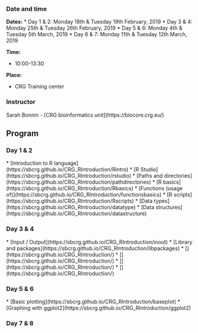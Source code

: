 <h3> Date and time </h3>
<b>Dates:</b>
* Day 1 & 2: Monday 18th & Tuesday 19th February, 2019
* Day 3 & 4: Monday 25th & Tuesday 26th February, 2019
* Day 5 & 6: Monday 4th & Tuesday 5th March, 2019
* Day 6 & 7: Monday 11th & Tuesday 12th March, 2019

<b>Time:</b>
* 10:00-13:30 <br>

<b>Place:</b>
* CRG Training center

<h3> Instructor </h3>
Sarah Bonnin - [CRG bioinformatics unit](https://biocore.crg.eu/)

<h2> Program </h2>

<h3>Day 1 & 2</h3>
* [Introduction to R language](https://sbcrg.github.io/CRG_RIntroduction/Rintro)
* [R Studio](https://sbcrg.github.io/CRG_RIntroduction/rstudio)
* [Paths and directories](https://sbcrg.github.io/CRG_RIntroduction/pathdirectories)
* [R basics](https://sbcrg.github.io/CRG_RIntroduction/Rbasics)
* [Functions (usage of)](https://sbcrg.github.io/CRG_RIntroduction/functionsbasics)
* [R scripts](https://sbcrg.github.io/CRG_RIntroduction/Rscripts)
* [Data types](https://sbcrg.github.io/CRG_RIntroduction/datatype)
* [Data structures](https://sbcrg.github.io/CRG_RIntroduction/datastructure)

<h3>Day 3 & 4</h3>
* [Input / Output](https://sbcrg.github.io/CRG_RIntroduction/inout)
* [Library and packages](https://sbcrg.github.io/CRG_RIntroduction/libpackages)
* [](https://sbcrg.github.io/CRG_RIntroduction/)
* [](https://sbcrg.github.io/CRG_RIntroduction/)
* [](https://sbcrg.github.io/CRG_RIntroduction/)
* [](https://sbcrg.github.io/CRG_RIntroduction/)

<h3>Day 5 & 6</h3>
* [Basic plotting](https://sbcrg.github.io/CRG_RIntroduction/baseplot)
* [Graphing with ggplot2](https://sbcrg.github.io/CRG_RIntroduction/ggplot2)


<h3>Day 7 & 8</h3>





